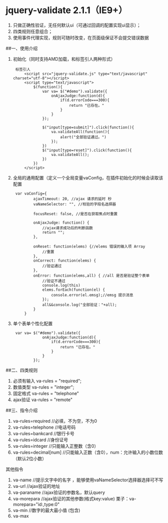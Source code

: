 # jquery-validate 2.1.1（IE9+）

1. 只做正确性验证，无任何默认ui（可通过回调的配置实现ui显示）；
2. 四类规则任意组合；
3. 使用事件代理实现，规则可随时改变，在页面级保证不会提交错误数据

##一、使用介绍
1. 初始化（同时支持AMD加载，和标签引人两种形式）
			
		标签引人
			<script src="jquery-validate.js" type="text/javascript" charset="utf-8"></script>
			<script type="text/javascript">
				$(function(){
					var va=	$("#demo").validate({
						onAjaxJudge:function(d){
							if(d.errorCode===300){
								return "已存在。"
							}
						}
					});
					
					$("input[type=submit]").click(function(){
						va.validateAll(function(){
							alert("全部验证通过。")
						});
					})
					$("input[type=reset]").click(function(){
						va.validateAll();
					})
				})
			</script>
		
	

2. 全局的通用配置（定义一个全局变量vaConfig，在插件初始化的时候会读取该配置
	
		var vaConfig={
				ajaxTimeout: 20, //ajax 请求的延时 秒
				vaNameSelector: "", //校验的字段名选择器
	
				focusReset: false, //是否在获取焦点时重置
	
				onAjaxJudge: function() {
					//ajax请求成功后的判断函数
					return "";
				},
	
				onReset: function(elems) {//elems 错误的输入项 Array
					//重置
				},
				onCorrect: function(elems) {
					//验证通过
				},
				onError: function(elems,all) { //all 是否是验证整个表单
					//验证不通过
					console.log(this)
					elems.forEach(function(el) {
						console.error(el.emsg);//emsg 提示消息
					});
					all&&console.log("全部验证："+all);
				}
			}

3. 单个表单个性化配置
	
		var va=	$("#demo").validate({
					onAjaxJudge:function(d){
						if(d.errorCode===300){
							return "已存在。"
						}
					}
				});
	

##二、四类规则
1. 必须有输入 va-rules = "required";
2. 数值类型   va-rules = "integer";
3. 固定格式   va-rules = "telephone"
4. ajax验证  va-rules = "remote"

##三、指令介绍

1. va-rules=required //必填，不为空，不为0
2. va-rules=telephone //电话号码
3. va-rules=bankcard //银行卡号
4. va-rules=idcard //身份证号
5. va-rules=integer //只能输入正整数（含0）
6. va-rules=decimal[num] //只能输入正数（含0），num：允许输入的小数位数（默认2位小数）

其他指令

1. va-name //提示文字中的名字 ，能够使用vaNameSelector选择器选择可不写
2. va-url //ajax验证的地址
3. va-paraname //ajax验证的参数名，默认query
4. va-morepara //ajax验证的其他参数(格式key:value) 栗子：va-morepara="id:,type:0"
5. va-min //数字的最大最小值 (包含)
6. va-max



